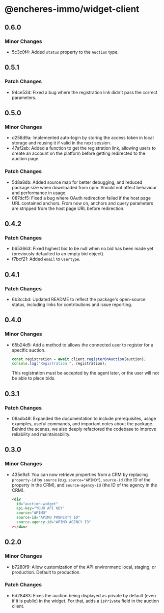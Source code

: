 # @encheres-immo/widget-client

## 0.6.0

### Minor Changes

- 5c3c0f4: Added `status` property to the `Auction` type.

## 0.5.1

### Patch Changes

- 94ce534: Fixed a bug where the registration link didn't pass the correct parameters.

## 0.5.0

### Minor Changes

- d258d9a: Implemented auto-login by storing the access token in local storage and reusing it if valid in the next session.
- 47af2eb: Added a function to get the registration link, allowing users to create an account on the platform before getting redirected to the auction page.

### Patch Changes

- 5d8a8db: Added source map for better debugging, and reduced package size when downloaded from npm. Should not affect behaviour and performance in usage.
- 087dcf5: Fixed a bug where OAuth redirection failed if the host page URL contained anchors. From now on, anchors and query parameters are stripped from the host page URL before redirection.

## 0.4.2

### Patch Changes

- b653663: Fixed highest bid to be null when no bid has been made yet (previously defaulted to an empty bid object).
- f7bcf21: Added `email` to `Usertype`.

## 0.4.1

### Patch Changes

- 6b3ccbd: Updated README to reflect the package's open-source status, including links for contributions and issue reporting.

## 0.4.0

### Minor Changes

- 65b24d5: Add a method to allows the connected user to register for a specific auction.

  ```ts
  const registration = await client.registerOnAuction(auction);
  console.log("Registration:", registration);
  ```

  This registration must be accepted by the agent later, or the user will not be able to place bids.

## 0.3.1

### Patch Changes

- 08adb49: Expanded the documentation to include prerequisites, usage examples, useful commands, and important notes about the package. Behind the scenes, we also deeply refactored the codebase to improve reliability and maintainability.

## 0.3.0

### Minor Changes

- 435e9a1: You can now retrieve properties from a CRM by replacing `property-id` by `source` (e.g. `source="APIMO"`), `source-id` (the ID of the property in the CRM), and `source-agency-id` (the ID of the agency in the CRM).

  ```html
  <div
    id="auction-widget"
    api-key="YOUR API KEY"
    source="APIMO"
    source-id="APIMO PROPERTY ID"
    source-agency-id="APIMO AGENCY ID"
  ></div>
  ```

## 0.2.0

### Minor Changes

- b7280f9: Allow customization of the API environment: local, staging, or production. Default to production.

### Patch Changes

- 6d28483: Fixes the auction being displayed as private by default (even if it is public) in the widget. For that, adds a `isPrivate` field in the auction client.
